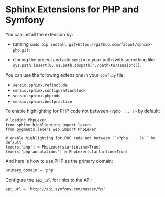 Sphinx Extensions for PHP and Symfony
=====================================

You can install the extension by:

 * running `sudo pip install git+https://github.com/fabpot/sphinx-php.git`;

 * cloning the project and add `sensio` to your path (with something like
   `sys.path.insert(0, os.path.abspath('./path/to/sensio'))`).

You can use the following extensions in your `conf.py` file:

 * `sensio.sphinx.refinclude`
 * `sensio.sphinx.configurationblock`
 * `sensio.sphinx.phpcode`
 * `sensio.sphinx.bestpractice`

To enable highlighting for PHP code not between `<?php ... ?>` by default:

    # loading PhpLexer
    from sphinx.highlighting import lexers
    from pygments.lexers.web import PhpLexer
    
    # enable highlighting for PHP code not between ``<?php ... ?>`` by default
    lexers['php'] = PhpLexer(startinline=True)
    lexers['php-annotations'] = PhpLexer(startinline=True)

And here is how to use PHP as the primary domain:

    primary_domain = 'php'

Configure the `api_url` for links to the API:

    api_url = 'http://api.symfony.com/master/%s'
